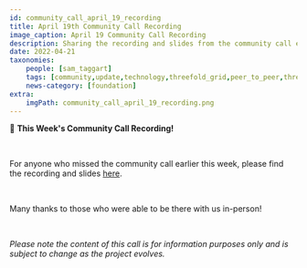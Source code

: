 ```yaml
---
id: community_call_april_19_recording
title: April 19th Community Call Recording
image_caption: April 19 Community Call Recording
description: Sharing the recording and slides from the community call earlier in the week!
date: 2022-04-21
taxonomies:
    people: [sam_taggart]
    tags: [community,update,technology,threefold_grid,peer_to_peer,threefold_token]
    news-category: [foundation]
extra:
    imgPath: community_call_april_19_recording.png
---
```


🚨 **This Week's Community Call Recording!**

<br/> 

For anyone who missed the community call earlier this week, please find the recording and slides [here](https://forum.threefold.io/t/threefold-april-19-2022-community-call-recording-presentation/2714).

<br/>

Many thanks to those who were able to be there with us in-person!

<br/>

*Please note the content of this call is for information purposes only and is subject to change as the project evolves.*
